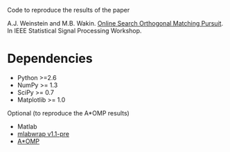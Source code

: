 Code to reproduce the results of the paper

A.J. Weinstein and M.B. Wakin. [Online Search Orthogonal Matching Pursuit][1]. In
IEEE Statistical Signal Processing Workshop.

[1]: http://www.ocam.cl/static/pdfs/os_omp_spp12.pdf

Dependencies
============

* Python >=2.6
* NumPy >= 1.3
* SciPy >= 0.7
* Matplotlib >= 1.0

Optional (to reproduce the A*OMP results)

* Matlab
* [mlabwrap v1.1-pre][2]
* [A*OMP][3]

[2]: https://github.com/aweinstein/mlabwrap
[3]: http://students.sabanciuniv.edu/~karahanoglu/AStar/AStarOMPv_01.00.zip